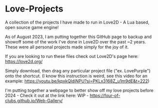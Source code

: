 # Love-Projects
A collection of the projects I have made to run in Love2D - A Lua based, open source game engine!


As of August 2023, I am putting together this GitHub page to backup and showoff some of the work I've done in Love2D over the past ~2 years. 
These were all personal projects made simply for the joy of it. 

If you are looking to run these files check out Love2D's page here: https://love2d.org/ 

Simply download, then drag any particular project file ("ex. LovePurple") onto the shortcut. (I know this instruction is weird, see this video for an example: https://youtu.be/kpxkQldiNPU?si=PKLx3168Z_u1m9dE&t=222)

I'm putting together a webpage to better show off my love projects before 2024 - Check it out at the link here: WIP - https://four-of-clubs.github.io/Web-Gallery/
